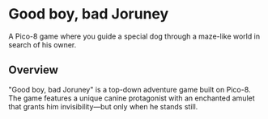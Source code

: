 
 
# Good boy, bad Joruney
A Pico-8 game where you guide a special dog through a maze-like world in search of his owner.

## Overview
"Good boy, bad Joruney" is a top-down adventure game built on Pico-8. The game features a unique canine protagonist with an enchanted amulet that grants him invisibility—but only when he stands still.
